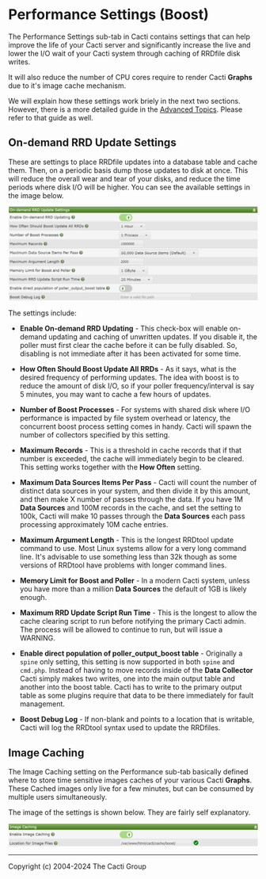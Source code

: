 # Performance Settings (Boost)

The Performance Settings sub-tab in Cacti contains settings that
can help improve the life of your Cacti server and significantly
increase the live and lower the I/O wait of your Cacti system
through caching of RRDfile disk writes.

It will also reduce the number of CPU cores require to render
Cacti **Graphs** due to it's image cache mechanism.

We will explain how these settings work briely in the next
two sections.  However, there is a more detailed guide in
the [Advanced Topics](Boost.md).  Please refer to that guide
as well.

## On-demand RRD Update Settings

These are settings to place RRDfile updates into a database
table and cache them.  Then, on a periodic basis dump those
updates to disk at once.  This will reduce the overall wear
and tear of your disks, and reduce the time periods where
disk I/O will be higher.  You can see the available settings
in the image below.

![Boost On-Demand Settings](images/settings-boost-ondemand.png)

The settings include:

- **Enable On-demand RRD Updating** - This check-box will enable
  on-demand updating and caching of unwritten updates.  If you
  disable it, the poller must first clear the cache before it
  can be fully disabled.  So, disabling is not immediate after
  it has been activated for some time.

- **How Often Should Boost Update All RRDs** - As it says, what
  is the desired frequency of performing updates.  The idea with
  boost is to reduce the amount of disk I/O, so if your poller
  frequency/interval is say 5 minutes, you may want to cache
  a few hours of updates.

- **Number of Boost Processes** - For systems with shared disk
  where I/O performance is impacted by file system
  overhead or latency, the concurrent boost process
  setting comes in handy.  Cacti will spawn the number
  of collectors specified by this setting.

- **Maximum Records** - This is a threshold in cache records
  that if that number is exceeded, the cache will immediately
  begin to be cleared.  This setting works together with the
  **How Often** setting.

- **Maximum Data Sources Items Per Pass** - Cacti will count
  the number of distinct data sources in your system, and then
  divide it by this amount, and then make X number of passes
  through the data.  If you have 1M **Data Sources** and 100M
  records in the cache, and set the setting to 100k, Cacti
  will make 10 passes through the **Data Sources** each pass
  processing approximately 10M cache entries.

- **Maximum Argument Length** - This is the longest RRDtool
  update command to use.  Most Linux systems allow for a very
  long command line.  It's advisable to use something less
  than 32k though as some versions of RRDtool have problems
  with longer command lines.

- **Memory Limit for Boost and Poller** - In a modern Cacti
  system, unless you have more than a million **Data Sources**
  the default of 1GB is likely enough.

- **Maximum RRD Update Script Run Time** - This is the longest
  to allow the cache clearing script to run before notifying
  the primary Cacti admin.  The process will be allowed to
  continue to run, but will issue a WARNING.

- **Enable direct population of poller_output_boost table** -
  Originally a `spine` only setting, this setting is now
  supported in both `spine` and `cmd.php`.  Instead of having
  to move records inside of the **Data Collector** Cacti
  simply makes two writes, one into the main output table
  and another into the boost table.  Cacti has to write
  to the primary output table as some plugins require that
  data to be there immediately for fault management.

- **Boost Debug Log** - If non-blank and points to a
  location that is writable, Cacti will log the RRDtool
  syntax used to update the RRDfiles.

## Image Caching

The Image Caching setting on the Performance sub-tab
basically defined where to store time sensitive
images caches of your various Cacti **Graphs**.  These
Cached images only live for a few minutes, but can
be consumed by multiple users simultaneously.

The image of the settings is shown below.  They are
fairly self explanatory.

![Image Caching](images/settings-boost-image-cache.png)

---
Copyright (c) 2004-2024 The Cacti Group

